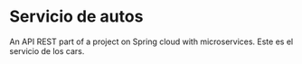 # Servicio de autos

An API REST part of a project on Spring cloud with microservices.
Este es el servicio de los cars.